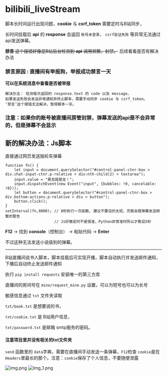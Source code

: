 # bilibili_liveStream

脚本长时间运行出现问题，**cookie** 与 **csrf_token** 需要定时与B站同步，

长时间挂载后 **api** 的 **response** 会返回 ``账号未登录``、 ``csrf验证失败`` 等异常无法通过api发送弹幕。

~~**禁言** 这个报错好像是B站后台检测到 **api** 调用频繁，封禁。~~ 后续看看是否有解决办法

### **禁言原因** : **直播间有举报狗，举报成功禁言一天**

**可以在系统消息中查看是否被举报**

    解决办法： 检测每次返回的 response.text 的 code 以及 message，
    如果发送失败会发送异常通知并终止脚本，需要手动同步 cookie 与 csrf_token。
    ‘禁言’这个报错无法解决，暂停脚本一天。

### 注意：如果你的账号被直播间房管封禁，弹幕发送的api是不会异常的，但是弹幕不会显示

## 新的解决办法：Js脚本

直接通过网页发送独轮车弹幕

    function fn() {
        let input = document.querySelector("#control-panel-ctnr-box > div.chat-input-ctnr.p-relative > div:nth-child(2) > textarea");
	    input.value = "昊龙就是龙！";
	    input.dispatchEvent(new Event("input", {bubbles: !0, cancelable: !0}));
	    let button = document.querySelector("#control-panel-ctnr-box > div.bottom-actions.p-relative > div > button");
        button.click();
    }
    setInterval(fn,8000); // 8秒执行一次函数, 建议不要设的太短，页面会报弹幕发送频繁的警告
                          // Js好像定时不是很准，Python非常准时所以才敢设5秒
           
**F12**  -> 找到 **console**（控制台） -> 粘贴代码 -> **Enter** 

不过这种无法发送小说级别的弹幕。
_____

B站直播间说书人脚本，脚本挂载后可实现开播，脚本自动执行并发送邮件通知，下播后自动终止发送邮件通知

执行 ```pip install requests``` 安装唯一的第三方库

直播间的房间号在 ```mine/request_mine.py``` 设置，可以为短号也可以为长号

敏感信息通过 ```txt``` 文件夹读取

```txt/book.txt``` 是想要说的书，

```txt/cookie.txt``` 是 B站用户信息，

```txt/password.txt``` 是邮箱 smtp服务的密码。

#### 注意项目里并没有相关的txt文件夹

```send``` 函数里的 ```data```字典，需要在直播间手动发送一条弹幕，```F12```检查
```cookie```是在```Headers```里最长的那个。注意：```cookie```保存了个人信息，不要随便泄露

<img alt="img.png" height="" src="Github/img/img.png" />

<img alt="img_1.png" height="" src="Github/img/img_1.png" />
